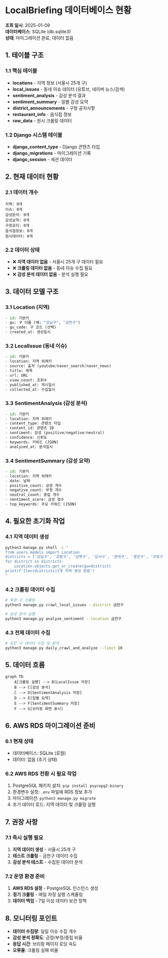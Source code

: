 # LocalBriefing 데이터베이스 현황

**조회 일시**: 2025-01-09  
**데이터베이스**: SQLite (db.sqlite3)  
**상태**: 마이그레이션 완료, 데이터 없음

## 1. 테이블 구조

### 1.1 핵심 테이블
- **locations** - 지역 정보 (서울시 25개 구)
- **local_issues** - 동네 이슈 데이터 (유튜브, 네이버 뉴스/검색)
- **sentiment_analysis** - 감성 분석 결과
- **sentiment_summary** - 일별 감성 요약
- **district_announcements** - 구청 공지사항
- **restaurant_info** - 음식점 정보
- **raw_data** - 원시 크롤링 데이터

### 1.2 Django 시스템 테이블
- **django_content_type** - Django 콘텐츠 타입
- **django_migrations** - 마이그레이션 기록
- **django_session** - 세션 데이터

## 2. 현재 데이터 현황

### 2.1 데이터 개수
```
지역: 0개
이슈: 0개  
감성분석: 0개
감성요약: 0개
구청공지: 0개
음식점정보: 0개
원시데이터: 0개
```

### 2.2 데이터 상태
- ❌ **지역 데이터 없음** - 서울시 25개 구 데이터 필요
- ❌ **크롤링 데이터 없음** - 동네 이슈 수집 필요
- ❌ **감성 분석 데이터 없음** - 분석 실행 필요

## 3. 데이터 모델 구조

### 3.1 Location (지역)
```python
- id: 기본키
- gu: 구 이름 (예: "강남구", "금천구")
- gu_code: 구 코드 (선택)
- created_at: 생성일시
```

### 3.2 LocalIssue (동네 이슈)
```python
- id: 기본키
- location: 지역 외래키
- source: 출처 (youtube/naver_search/naver_news)
- title: 제목
- url: URL
- view_count: 조회수
- published_at: 게시일시
- collected_at: 수집일시
```

### 3.3 SentimentAnalysis (감성 분석)
```python
- id: 기본키
- location: 지역 외래키
- content_type: 콘텐츠 타입
- content_id: 콘텐츠 ID
- sentiment: 감성 (positive/negative/neutral)
- confidence: 신뢰도
- keywords: 키워드 (JSON)
- analyzed_at: 분석일시
```

### 3.4 SentimentSummary (감성 요약)
```python
- id: 기본키
- location: 지역 외래키
- date: 날짜
- positive_count: 긍정 개수
- negative_count: 부정 개수
- neutral_count: 중립 개수
- sentiment_score: 감성 점수
- top_keywords: 주요 키워드 (JSON)
```

## 4. 필요한 초기화 작업

### 4.1 지역 데이터 생성
```bash
python3 manage.py shell -c "
from users.models import Location
districts = ['강남구', '강동구', '강북구', '강서구', '관악구', '광진구', '구로구', '금천구', '노원구', '도봉구', '동대문구', '동작구', '마포구', '서대문구', '서초구', '성동구', '성북구', '송파구', '양천구', '영등포구', '용산구', '은평구', '종로구', '중구', '중랑구']
for district in districts:
    Location.objects.get_or_create(gu=district)
print(f'{len(districts)}개 지역 생성 완료')
"
```

### 4.2 크롤링 데이터 수집
```bash
# 특정 구 크롤링
python3 manage.py crawl_local_issues --district 금천구

# 감성 분석 실행
python3 manage.py analyze_sentiment --location 금천구
```

### 4.3 전체 데이터 수집
```bash
# 모든 구 데이터 수집 및 분석
python3 manage.py daily_crawl_and_analyze --limit 10
```

## 5. 데이터 흐름

```mermaid
graph TD
    A[크롤링 실행] --> B[LocalIssue 저장]
    B --> C[감성 분석]
    C --> D[SentimentAnalysis 저장]
    D --> E[일별 요약]
    E --> F[SentimentSummary 저장]
    F --> G[브리핑 화면 표시]
```

## 6. AWS RDS 마이그레이션 준비

### 6.1 현재 상태
- 데이터베이스: SQLite (로컬)
- 데이터: 없음 (초기 상태)

### 6.2 AWS RDS 전환 시 필요 작업
1. PostgreSQL 패키지 설치: `pip install psycopg2-binary`
2. 환경변수 설정: `.env` 파일에 RDS 정보 추가
3. 마이그레이션: `python3 manage.py migrate`
4. 초기 데이터 로드: 지역 데이터 및 크롤링 실행

## 7. 권장 사항

### 7.1 즉시 실행 필요
1. **지역 데이터 생성** - 서울시 25개 구
2. **테스트 크롤링** - 금천구 데이터 수집
3. **감성 분석 테스트** - 수집된 데이터 분석

### 7.2 운영 환경 준비
1. **AWS RDS 설정** - PostgreSQL 인스턴스 생성
2. **정기 크롤링** - 매일 자정 실행 스케줄링
3. **데이터 백업** - 7일 이상 데이터 보관 정책

## 8. 모니터링 포인트

- **데이터 수집량**: 일일 이슈 수집 개수
- **감성 분석 정확도**: 긍정/부정/중립 비율
- **응답 시간**: 브리핑 페이지 로딩 속도
- **오류율**: 크롤링 실패 비율